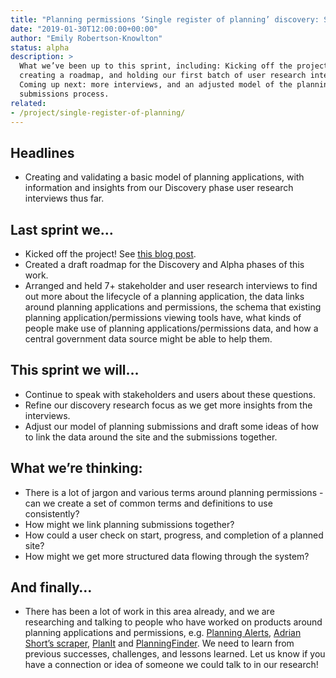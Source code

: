 ```yaml
---
title: "Planning permissions ‘Single register of planning’ discovery: Sprint notes 14-28 Jan 2019"
date: "2019-01-30T12:00:00+00:00"
author: "Emily Robertson-Knowlton"
status: alpha
description: >
  What we’ve been up to this sprint, including: Kicking off the project,
  creating a roadmap, and holding our first batch of user research interviews.
  Coming up next: more interviews, and an adjusted model of the planning
  submissions process.
related:
- /project/single-register-of-planning/
---
```


## Headlines

* Creating and validating a basic model of planning applications, with information and insights from our Discovery phase user research interviews thus far.

## Last sprint we…

* Kicked off the project! See [this blog post](https://digital-land.github.io/blog-post/kicking-off-the-planning-permissions-project/).
* Created a draft roadmap for the Discovery and Alpha phases of this work.
* Arranged and held 7+ stakeholder and user research interviews to find out more about the lifecycle of a planning application, the data links around planning applications and permissions, the schema that existing planning application/permissions viewing tools have, what kinds of people make use of planning applications/permissions data, and how a central government data source might be able to help them. 

## This sprint we will…

* Continue to speak with stakeholders and users about these questions.
* Refine our discovery research focus as we get more insights from the interviews.
* Adjust our model of planning submissions and draft some ideas of how to link the data around the site and the submissions together.

## What we’re thinking:

* There is a lot of jargon and various terms around planning permissions - can we create a set of common terms and definitions to use consistently?
* How might we link planning submissions together?
* How could a user check on start, progress, and completion of a planned site?
* How might we get more structured data flowing through the system?

## And finally… 

* There has been a lot of work in this area already, and we are researching and talking to people who have worked on products around planning applications and permissions, e.g. [Planning Alerts](https://github.com/openaustralia/planningalerts/blob/master/app/models/application.rb), [Adrian Short’s scraper](https://github.com/adrianshort/uk_planning_scraper/blob/master/lib/uk_planning_scraper/application.rb), [PlanIt](http://planit.org.uk/dictionary/) and [PlanningFinder](https://www.planningfinder.co.uk/). We need to learn from previous successes, challenges, and lessons learned. Let us know if you have a connection or idea of someone we could talk to in our research!
